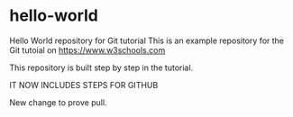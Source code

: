 # hello-world
Hello World repository for Git tutorial
This is an example repository for the Git tutoial on https://www.w3schools.com

This repository is built step by step in the tutorial.

IT NOW INCLUDES STEPS FOR GITHUB

New change to prove pull.
